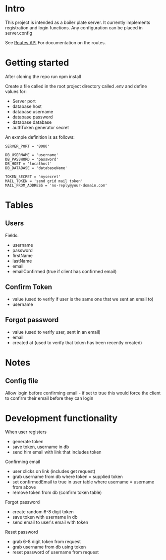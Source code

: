 # Intro
This project is intended as a boiler plate server. It currently implements registration and login functions. Any configuration can be placed in server.config

See [Routes API](https://github.com/twilkes149/baseServer/tree/master/src/routes) For documentation on the routes.

# Getting started
After cloning the repo
run npm install

Create a file called in the root project directory called .env and define values for:
- Server port
- database host
- database username
- database password
- database database
- authToken generator secret

An exmple definition is as follows:
```
SERVER_PORT = '8080'

DB_USERNAME = 'username'
DB_PASSWORD = 'password'
DB_HOST = 'localhost'
DB_DATABASE = 'databaseName'

TOKEN_SECRET = 'mysecret'
MAIL_TOKEN = 'send grid mail token'
MAIL_FROM_ADDRESS = 'no-reply@your-domain.com' 
```
# Tables
## Users
Fields:
- username
- password
- firstName
- lastName
- email
- emailConfirmed (true if client has confirmed email)

## Confirm Token
- value (used to verify if user is the same one that we sent an email to)
- username

## Forgot password
- value (used to verify user, sent in an email)
- email
- created at (used to verify that token has been recently created)

# Notes
## Config file
Allow login before confirming email - if set to true this would force the client to confirm their email before they can login

# Development functionality
When user registers
- generate token
- save token, username in db
- send him email with link that includes token

Confirming email
- user clicks on link (includes get request)
- grab username from db where token = supplied token
- set confirmedEmail to true in user table where username = username from above
- remove token from db (confirm token table)

Forgot password
- create random 6-8 digit token
- save token with username in db
- send email to user's email with token

Reset password
- grab 6-8 digit token from request
- grab username from db using token
- reset password of username from request

